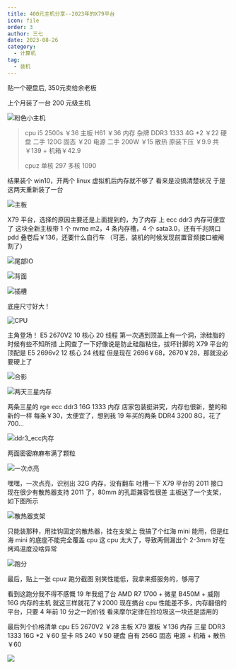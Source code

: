 ```yaml
---
title: 400元主机分享--2023年的X79平台
icon: file
order: 3
author: 三七
date: 2023-08-26
category:
  - 计算机
tag:
  - 装机
---
```

贴一个硬盘后, 350元卖给余老板
<!-- more --> 



上个月装了一台 200 元级主机

![粉色小主机](https://i.730307.xyz/202407201930773.avif)

> cpu i5 2500s ￥36
> 主板 H61 ￥36
> 内存 杂牌 DDR3 1333 4G *2 ￥22
> 硬盘 二手 120G 固态 ￥20
> 电源 二手 200W ￥15
> 散热 原装下压 ￥9.9
> 共￥139 + 机箱￥42.9
>
> cpuz 单核 297 多核 1090



结果装个 win10，开两个 linux 虚拟机后内存就不够了
看来是没搞清楚状况
于是这两天重新装了一台

![主板](https://i.730307.xyz/202407201931741.avif)

X79 平台，选择的原因主要还是上面提到的，为了内存
上 ecc ddr3 内存可便宜了
这块全新主板带 1 个 nvme m2，4 条内存槽，4 个 sata3.0，还有千兆网口
pdd 叠卷后￥136，还要什么自行车
（可恶，装机的时候发现前置音频接口被阉割了）

![尾部IO](https://i.730307.xyz/202407201933107.avif)

![背面](https://i.730307.xyz/202407201933716.avif)

![插槽](https://i.730307.xyz/202407201934322.avif)

底座尺寸好大 !

![CPU](https://i.730307.xyz/202407201936111.avif)

主角登场！
E5 2670V2 10 核心 20 线程
第一次遇到顶盖上有一个洞，涂硅脂的时候有些不知所措
上网查了一下好像说是防止硅脂粘住，拔坏针脚的
X79 平台的顶配是 E5 2696v2 12 核心 24 线程
但是现在 2696￥68，2670￥28，那就没必要硬上了

![合影](https://i.730307.xyz/202407201937359.avif)

![两天三星内存](https://i.730307.xyz/202407201937811.avif)

两条三星的 rge ecc ddr3 16G 1333 内存
店家包装挺讲究，内存也很新，整的和新的一样
每条￥30，太便宜了，想到我 19 年买的两条 DDR4 3200 8G，花了 700…

![ddr3_ecc内存](https://i.730307.xyz/202407201938701.avif)

两面密密麻麻布满了颗粒

![一次点亮](https://i.730307.xyz/202407201939156.avif)

嘿嘿，一次点亮，识别出 32G 内存，没有翻车
吐槽一下 X79 平台的 2011 接口
现在很少有散热器支持 2011 了，80mm 的孔距兼容性很差
主板送了一个支架，如下图所示

![散热器支架](https://i.730307.xyz/202407201940837.avif)

只能装那种，用挂钩固定的散热器，挂在支架上
我搞了个红海 mini
能用，但是红海 mini 的底座不能完全覆盖 cpu
这 cpu 太大了，导致两侧漏出个 2-3mm
好在烤鸡温度没啥异常

![跑分](https://i.730307.xyz/202407201941420.avif)

最后，贴上一张 cpuz 跑分截图
别笑性能低，我拿来搭服务的，够用了


看到这跑分我不得不感慨
19 年我组了台 AMD R7 1700 + 微星 B450M + 威刚 16G 内存的主机
就这三样就花了￥2000
现在搞台 cpu 性能差不多，内存翻倍的平台，只要 4 年前 10 分之一的价钱
看来摩尔定律在捡垃圾这一块还是适用的

最后列个价格清单
cpu E5 2670V2 ￥28
主板 X79 寨板 ￥136
内存 三星 DDR3 1333 16G *2 ￥60
显卡 R5 240 ￥50
硬盘 自有 256G 固态
电源 + 机箱 + 散热 ￥60

![](https://i.730307.xyz/202407201942226.avif)
